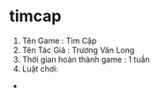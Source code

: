 # timcap

1. Tên Game : Tìm Cặp
2. Tên Tác Giả : Trương Văn Long
3. Thời gian hoàn thành game : 1 tuần
4. Luật chơi:
  + 
